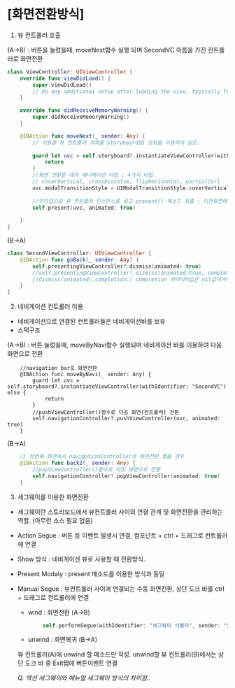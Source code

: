 # [화면전환방식]

1. 뷰 컨트롤러 호출

(A->B) : 버튼을 눌렀을때, moveNext함수 실행 되며 SecondVC 이름을 가진 컨트롤러로 화면전환
```Swift
class ViewController: UIViewController {
    override func viewDidLoad() {
        super.viewDidLoad()
        // Do any additional setup after loading the view, typically from a nib.
    }

    override func didReceiveMemoryWarning() {
        super.didReceiveMemoryWarning()
    }

    @IBAction func moveNext(_ sender: Any) {
        // 이동할 뷰 컨트롤러 객체를 StoryboardID 정보를 이용하여 참조.
        
        guard let uvc = self.storyboard?.instantiateViewController(withIdentifier: "SecondVC") else {
            return
        }        
        //화면 전환할 때의 애니메이션 타입 : 4가지 타입
        // coverVertical, crossDissolve, flipHorizontal, partialCurl
        uvc.modalTransitionStyle = UIModalTransitionStyle.coverVertical
        
        //인자값으로 뷰 컨트롤러 인스턴스를 넣고 present() 메소드 호출 : 이전화면에 새로운 화면 덮어씌움
        self.present(uvc, animated: true)
        
    }
}
```
(B->A)

```Swift
class SecondViewController: UIViewController {   
    @IBAction func goBack(_ sender: Any) {
        self.presentingViewController?.dismiss(animated: true)
        //self.presentingViewController?.dismiss(animated:true, completion: nil)도 가능
        //dismiss(animated:,completion:) completion 파라미터값은 nil값이거나 생략가능 
    }
}
```

2. 네비게이션 컨트롤러 이용

* 네비게이션으로 연결된 컨트롤러들은 네비게이션바를 보유
* 스택구조

(A->B) : 버튼 눌렀을때, moveByNavi함수 실행되며 네비게이션 바를 이용하여 다음 화면으로 전환
```Sㅇwift
    //navigation bar로 화면전환
    @IBAction func moveByNavi(_ sender: Any) {
        guard let uvc = self.storyboard?.instantiateViewController(withIdentifier: "SecondVC") else {
            return
        }
        //pushViewController()함수로 다음 화면(컨트롤러) 전환
        self.navigationController?.pushViewController(uvc, animated: true)        
    }
```
(B->A)
```Swift
    // 첫번째 화면에서 navigationController로 화면전환 했을 경우
    @IBAction func back2(_ sender: Any) {
        //popViewController()함수로 이전 화면으로 전환
        self.navigationController?.popViewController(animated: true)
    }
```

3. 세그웨이를 이용한 화면전환

* 세그웨이란 스토리보드에서 뷰컨트롤러 사이의 연결 관계 및 화면전환을 관리하는 역할. (아무런 소스 필요 없음)
* Action Segue : 버튼 등 이벤트 발생시 연결, 컴포넌트 + ctrl + 드래그로 컨트롤러에 연결
* Show 방식 : 네비게이션 뷰로 사용할 때 전환방식.
* Present Modaly : present 메소드를 이용한 방식과 동일
* Manual Segue : 뷰컨트롤러 사이에 연결되는 수동 화면전환, 상단 도크 바를 ctrl + 드래그로 컨트롤러에 연결
  - wind : 화면전환 (A->B)
  
  ```Swift
          self.performSegue(withIdentifier: "세그웨이 식별자", sender: "보내는 객체(실행객체)")
  ```

  - unwind : 화면복귀 (B->A)
  
  뷰 컨트롤러(A)에 unwind 할 메소드만 작성. unwind할 뷰 컨트롤러(B)에서는 상단 도크 바 중 Exit탭에 버튼이벤트 연결 

    *Q. 액션 세그웨이와 메뉴얼 세그웨이 방식의 차이점..*

